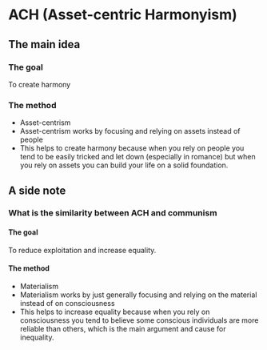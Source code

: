 # ACH (Asset-centric Harmonyism)

## The main idea

### The goal
To create harmony

### The method
- Asset-centrism
- Asset-centrism works by focusing and relying on assets instead of people
- This helps to create harmony because when you rely on people you tend to be easily tricked and let down (especially in romance) but when you rely on assets you can build your life on a solid foundation.

## A side note

### What is the similarity between ACH and communism

####  The goal

To reduce exploitation and increase equality.

#### The method
- Materialism
- Materialism works by just generally focusing and relying on the material instead of on consciousness
- This helps to increase equality because when you rely on consciousness you tend to believe some conscious individuals are more reliable than others, which is the main argument and cause for inequality.
